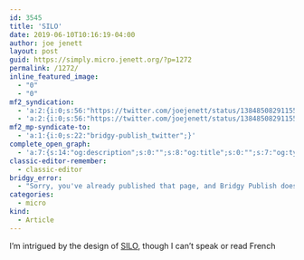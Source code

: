 ```yaml
---
id: 3545
title: 'SILO'
date: 2019-06-10T10:16:19-04:00
author: joe jenett
layout: post
guid: https://simply.micro.jenett.org/?p=1272
permalink: /1272/
inline_featured_image:
  - "0"
  - "0"
mf2_syndication:
  - 'a:2:{i:0;s:56:"https://twitter.com/joejenett/status/1384850829115527168";i:1;s:56:"https://twitter.com/joejenett/status/1138087524017070081";}'
  - 'a:2:{i:0;s:56:"https://twitter.com/joejenett/status/1384850829115527168";i:1;s:56:"https://twitter.com/joejenett/status/1138087524017070081";}'
mf2_mp-syndicate-to:
  - 'a:1:{i:0;s:22:"bridgy-publish_twitter";}'
complete_open_graph:
  - 'a:7:{s:14:"og:description";s:0:"";s:8:"og:title";s:0:"";s:7:"og:type";s:0:"";s:12:"twitter:card";s:7:"summary";s:15:"twitter:creator";s:0:"";s:19:"twitter:description";s:0:"";s:8:"og:image";s:0:"";}'
classic-editor-remember:
  - classic-editor
bridgy_error:
  - "Sorry, you've already published that page, and Bridgy Publish doesn't support updating existing posts. Details: https://github.com/snarfed/bridgy/issues/84"
categories:
  - micro
kind:
  - Article
---
```

I’m intrigued by the design of [SILO](https://s-i-l-o.fr/ "SILO"), though I can’t speak or read French